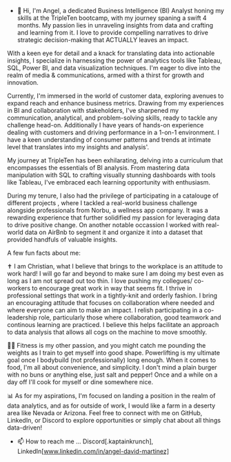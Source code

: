 - 👋 Hi,  I'm Angel, a dedicated Business Intelligence (BI) Analyst honing my skills at the TripleTen bootcamp, with my journey spaning a swift 4 months. My passion lies in unraveling insights from data and crafting and learning from it. I love to provide compelling narratives to drive strategic decision-making that ACTUALLY leaves an impact.

With a keen eye for detail and a knack for translating data into actionable insights, I specialize in harnessing the power of analytics tools like Tableau, SQL, Power BI, and data visualization techniques. I'm eager to dive into the realm of media & communications, armed with a thirst for growth and innovation.

Currently, I'm immersed in the world of customer data, exploring avenues to expand reach and enhance business metrics. Drawing from my experiences in BI and collaboration with stakeholders, I've sharpened my communication, analytical, and problem-solving skills, ready to tackle any challenge head-on. Additionally I have years of hands-on experience dealing with customers and driving performance in a 1-on-1 environment. I have a keen understanding of consumer patterns and trends at intimate level that translates into my insights and analysis'.

My journey at TripleTen has been exhilarating, delving into a curriculum that encompasses the essentials of BI analysis. From mastering data manipulation with SQL to crafting visually stunning dashboards with tools like Tableau, I've embraced each learning opportunity with enthusiasm.

During my tenure, I also had the privilege of participating in a catalouge of different projects , where I tackled a real-world business challenge alongside professionals from Norbu, a wellness app company. It was a rewarding experience that further solidified my passion for leveraging data to drive positive change. On another notable occassion I worked with real-world data on AirBnb to segment it and organize it into a dataset that provided handfuls of valuable insights.

A few fun facts about me:

✝️ I am Christian, what I believe that brings to the workplace is an attitude to work hard! I will go far and beyond to make sure I am doing my best even as long as I am not spread out too thin. I love pushing my collegues/ co-workers to encourage great work in way that seems fit. I thrive in professional settings that work in a tightly-knit and orderly fashion. I bring an encouraging attitude that focuses on collaboration where needed and where everyone can aim to make an impact. I relish participating in a co-leadership role, particularly those where collaboration, good teamwork and continous learning are practiced. I believe this helps facilitate an approach to data analysis that allows all cogs on the machine to move smoothly.

🏋🏻 Fitness is my other passion, and you might catch me pounding the weights as I train to get myself into good shape. Powerlifting is my ultimate goal once I bodybuild (not professionally) long enough.
When it comes to food, I'm all about convenience, and simplicity. I don't mind a plain burger with no buns or anything else, just salt and pepper! Once and a while on a day off I'll cook for myself or dine somewhere nice. 


📊 As for my aspirations, I'm focused on landing a position in the realm of data analytics, and as for outside of work, I would like a farm in a deserty area like Nevada or Arizona.
Feel free to connect with me on GitHub, LinkedIn, or Discord to explore opportunities or simply chat about all things data-driven!

- 📫 How to reach me ... Discord[.kaptainkrunch], LinkedIn[www.linkedin.com/in/angel-david-martinez]
